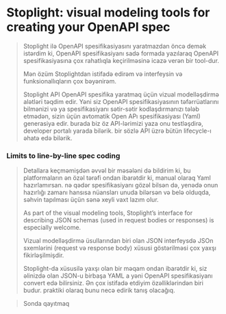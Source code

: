 # Stoplight: visual modeling tools for creating your OpenAPI spec

> Stoplight ilə OpenAPI spesifikasiyasını yaratmazdan öncə demək istərdim ki, OpenAPI spesifikasiyanı sadə formada yazılaraq OpenAPI spesifikasiyasına çox rahatlıqla keçirilməsinə icazə verən bir tool-dur.&#x20;
>
> Mən özüm Stoplightdan istifadə edirəm və interfeysin və funksionallıqların çox bəyənirəm.&#x20;
>
> Stoplight API OpenAPI spesifika yaratmaq üçün vizual modelləşdirmə alətləri təqdim edir. Yəni siz OpenAPI spesifikasiyasının təfərrüatlarını bilmənizi və ya spesifikasiyanı sətir-sətir kodlaşdırmanızı tələb etmədən, sizin üçün avtomatik Open APı spesifikasiyası (Yaml) generasiya edir. burada biz öz API-lərimizi yaza onu testləşdirə, developer portalı yarada bilərik. bir sözlə API üzrə bütün lifecycle-ı əhatə edə bilərik.

### Limits to line-by-line spec coding <a href="#limits-to-line-by-line-spec-coding" id="limits-to-line-by-line-spec-coding"></a>

> Detallara keçməmişdən əvvəl bir məsələni də bildirim ki, bu platformaların ən özəl tərəfi ondan ibarətdir ki, manual olaraq Yaml hazırlamırsan. nə qədər spesifikasiyanı gözəl bilsən də, yenədə onun hazırlığı zamanı hansısa nüansları unuda bilərsən və belə olduqda, səhvin tapılması üçün sənə xeyli vaxt lazım olur.
>
> As part of the visual modeling tools, Stoplight’s interface for describing JSON schemas (used in request bodies or responses) is especially welcome.
>
> Vizual modelləşdirmə üsullarından biri olan JSON interfeysdə JSOn sxemlərini (request və response body) xüsusi göstərilməsi çox yaxşı fikirləşilmişdir.
>
> Stoplight-da xüsusilə yaxşı olan bir məqam ondan ibarətdir ki, siz əlinizdə olan JSON-u birbaşa YAML a yəni OpenAPI spesifikasiyanı convert edə bilirsiniz. Ən çox istifadə etdiyim özəlliklərindən biri budur. praktiki olaraq bunu necə edirik tanış olacağıq.

> Sonda qayıtmaq
